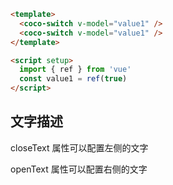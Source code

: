 ```html
<template>
  <coco-switch v-model="value1" />
  <coco-switch v-model="value1" />
</template>

<script setup>
  import { ref } from 'vue'
  const value1 = ref(true)
</script>
```

## 文字描述

closeText 属性可以配置左侧的文字

openText 属性可以配置右侧的文字
